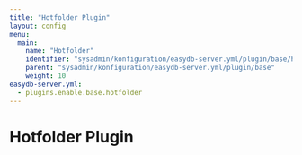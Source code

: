```yaml
---
title: "Hotfolder Plugin"
layout: config
menu:
  main:
    name: "Hotfolder"
    identifier: "sysadmin/konfiguration/easydb-server.yml/plugin/base/hotfolder"
    parent: "sysadmin/konfiguration/easydb-server.yml/plugin/base"
    weight: 10
easydb-server.yml:
  - plugins.enable.base.hotfolder
---
```

# Hotfolder Plugin